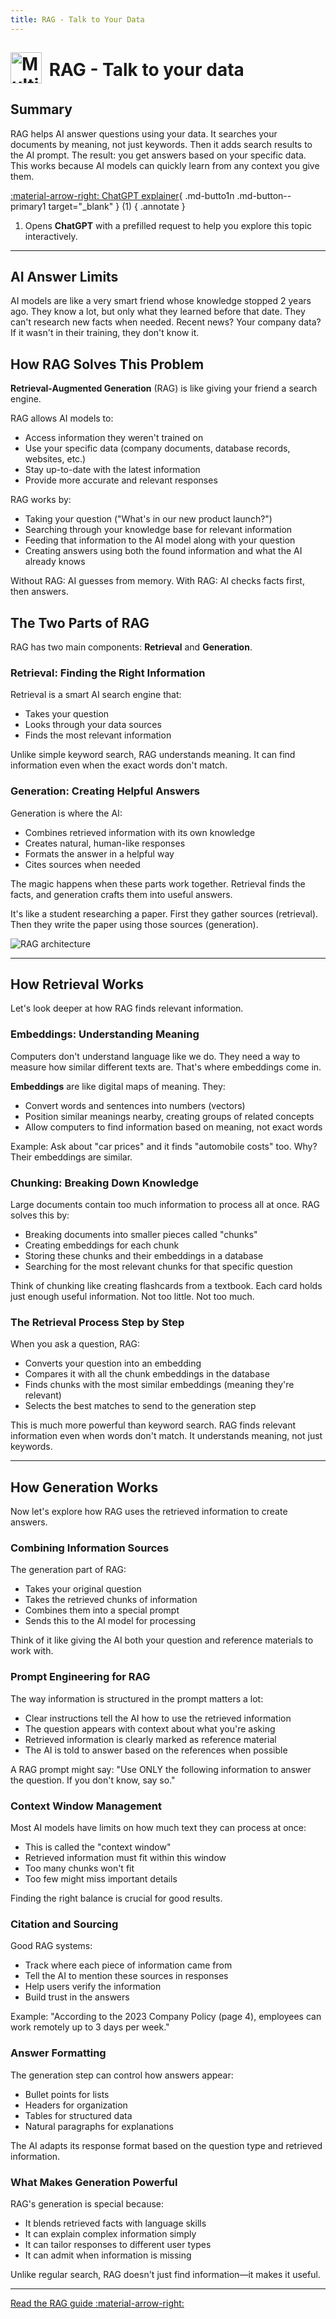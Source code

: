 ```yaml
---
title: RAG - Talk to Your Data
---
```


# <img src="../assets/images/logo.png" alt="Multinear Logo" width="50" style="vertical-align: middle; margin-top: -10px; margin-right: 5px" /> RAG - Talk to your data

## Summary

RAG helps AI answer questions using your data. It searches your documents by meaning, not just keywords. Then it adds search results to the AI prompt. The result: you get answers based on your specific data. This works because AI models can quickly learn from any context you give them.

[:material-arrow-right: ChatGPT explainer](https://chatgpt.com/?q=Explain%20RAG%20using%20%40https%3A%2F%2Fmultinear.com%20as%20a%20source.%20Start%20with%20asking%20me%20questions%20to%20understand%20the%20persona%20and%20what%20I%20want%20to%20learn%20or%20solve%2C%20and%20fine%20tune%20your%20explanations%20accordingly){ .md-butto1n .md-button--primary1 target="_blank" } (1)
{ .annotate }

1.  Opens __ChatGPT__ with a prefilled request to help you explore this topic interactively.

---

## AI Answer Limits

AI models are like a very smart friend whose knowledge stopped 2 years ago. They know a lot, but only what they learned before that date. They can't research new facts when needed. Recent news? Your company data? If it wasn't in their training, they don't know it.

## How RAG Solves This Problem

**Retrieval-Augmented Generation** (RAG) is like giving your friend a search engine.

RAG allows AI models to:

- Access information they weren't trained on
- Use your specific data (company documents, database records, websites, etc.)
- Stay up-to-date with the latest information
- Provide more accurate and relevant responses

RAG works by:

- Taking your question ("What's in our new product launch?")
- Searching through your knowledge base for relevant information
- Feeding that information to the AI model along with your question
- Creating answers using both the found information and what the AI already knows

Without RAG: AI guesses from memory. With RAG: AI checks facts first, then answers.

## The Two Parts of RAG

RAG has two main components: **Retrieval** and **Generation**.

### Retrieval: Finding the Right Information

Retrieval is a smart AI search engine that:

- Takes your question
- Looks through your data sources
- Finds the most relevant information

Unlike simple keyword search, RAG understands meaning. It can find information even when the exact words don't match.

### Generation: Creating Helpful Answers

Generation is where the AI:

- Combines retrieved information with its own knowledge
- Creates natural, human-like responses
- Formats the answer in a helpful way
- Cites sources when needed

The magic happens when these parts work together. Retrieval finds the facts, and generation crafts them into useful answers.

It's like a student researching a paper. First they gather sources (retrieval). Then they write the paper using those sources (generation).

<img src="../assets/images/rag-architecture.png" alt="RAG architecture" />

---

## How Retrieval Works

Let's look deeper at how RAG finds relevant information.

### Embeddings: Understanding Meaning

Computers don't understand language like we do. They need a way to measure how similar different texts are. That's where embeddings come in.

**Embeddings** are like digital maps of meaning. They:

- Convert words and sentences into numbers (vectors)
- Position similar meanings nearby, creating groups of related concepts
- Allow computers to find information based on meaning, not exact words

Example: Ask about "car prices" and it finds "automobile costs" too. Why? Their embeddings are similar.

### Chunking: Breaking Down Knowledge

Large documents contain too much information to process all at once. RAG solves this by:

- Breaking documents into smaller pieces called "chunks"
- Creating embeddings for each chunk
- Storing these chunks and their embeddings in a database
- Searching for the most relevant chunks for that specific question

Think of chunking like creating flashcards from a textbook. Each card holds just enough useful information. Not too little. Not too much.

### The Retrieval Process Step by Step

When you ask a question, RAG:

- Converts your question into an embedding
- Compares it with all the chunk embeddings in the database
- Finds chunks with the most similar embeddings (meaning they're relevant)
- Selects the best matches to send to the generation step

This is much more powerful than keyword search. RAG finds relevant information even when words don't match. It understands meaning, not just keywords.

---

## How Generation Works

Now let's explore how RAG uses the retrieved information to create answers.

### Combining Information Sources

The generation part of RAG:

- Takes your original question
- Takes the retrieved chunks of information
- Combines them into a special prompt
- Sends this to the AI model for processing

Think of it like giving the AI both your question and reference materials to work with.

### Prompt Engineering for RAG

The way information is structured in the prompt matters a lot:

- Clear instructions tell the AI how to use the retrieved information
- The question appears with context about what you're asking
- Retrieved information is clearly marked as reference material
- The AI is told to answer based on the references when possible

A RAG prompt might say: "Use ONLY the following information to answer the question. If you don't know, say so."

### Context Window Management

Most AI models have limits on how much text they can process at once:

- This is called the "context window"
- Retrieved information must fit within this window
- Too many chunks won't fit
- Too few might miss important details

Finding the right balance is crucial for good results.

### Citation and Sourcing

Good RAG systems:

- Track where each piece of information came from
- Tell the AI to mention these sources in responses
- Help users verify the information
- Build trust in the answers

Example: "According to the 2023 Company Policy (page 4), employees can work remotely up to 3 days per week."

### Answer Formatting

The generation step can control how answers appear:

- Bullet points for lists
- Headers for organization
- Tables for structured data
- Natural paragraphs for explanations

The AI adapts its response format based on the question type and retrieved information.

### What Makes Generation Powerful

RAG's generation is special because:

- It blends retrieved facts with language skills
- It can explain complex information simply
- It can tailor responses to different user types
- It can admit when information is missing

Unlike regular search, RAG doesn't just find information—it makes it useful.


---

[Read the RAG guide :material-arrow-right:](guides/rag.md)
